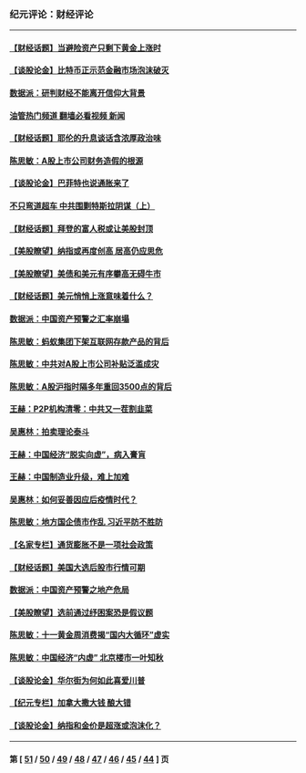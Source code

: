 ### 纪元评论：财经评论
---
#### [【财经话题】当避险资产只剩下黄金上涨时](../../pages/nsc1026/n12975626.md?06020330) 
#### [【谈股论金】比特币正示范金融市场泡沫破灭](../../pages/nsc1026/n12961769.md?06020330) 
#### [数据派：研判财经不能离开信仰大背景](../../pages/nsc1026/n12932684.md?06020330) 
#### [油管热门频道 翻墙必看视频 新闻](ok?06020330)
#### [【财经话题】耶伦的升息谈话含浓厚政治味](../../pages/nsc1026/n12927299.md?06020330) 
#### [陈思敏：A股上市公司财务造假的根源](../../pages/nsc1026/n11229323.md?06020330) 
#### [【谈股论金】巴菲特也说通胀来了](../../pages/nsc1026/n12922463.md?06020330) 
#### [不只弯道超车 中共围剿特斯拉阴谋（上）](../../pages/nsc1026/n12919595.md?06020330) 
#### [【财经话题】拜登的富人税或让美股封顶](../../pages/nsc1026/n12899125.md?06020330) 
#### [【美股瞭望】纳指或再度创高 居高仍应思危](../../pages/nsc1026/n12878350.md?06020330) 
#### [【美股瞭望】美债和美元有序攀高无碍牛市](../../pages/nsc1026/n12844459.md?06020330) 
#### [【财经话题】美元悄悄上涨意味着什么？](../../pages/nsc1026/n12798222.md?06020330) 
#### [数据派：中国资产预警之汇率崩塌](../../pages/nsc1026/n12774242.md?06020330) 
#### [陈思敏：蚂蚁集团下架互联网存款产品的背后](../../pages/nsc1026/n12719862.md?06020330) 
#### [陈思敏：中共对A股上市公司补贴泛滥成灾](../../pages/nsc1026/n12713263.md?06020330) 
#### [陈思敏：A股沪指时隔多年重回3500点的背后](../../pages/nsc1026/n12675538.md?06020330) 
#### [王赫：P2P机构清零：中共又一茬割韭菜](../../pages/nsc1026/n12614544.md?06020330) 
#### [吴惠林：拍卖理论泰斗](../../pages/nsc1026/n12591360.md?06020330) 
#### [王赫：中国经济“脱实向虚”，病入膏肓](../../pages/nsc1026/n12564946.md?06020330) 
#### [王赫：中国制造业升级，难上加难](../../pages/nsc1026/n12559461.md?06020330) 
#### [吴惠林：如何妥善因应后疫情时代？](../../pages/nsc1026/n12553885.md?06020330) 
#### [陈思敏：地方国企债市作乱 习近平防不胜防](../../pages/nsc1026/n12553384.md?06020330) 
#### [【名家专栏】通货膨胀不是一项社会政策](../../pages/nsc1026/n12528711.md?06020330) 
#### [【财经话题】美国大选后股市行情可期](../../pages/nsc1026/n12514949.md?06020330) 
#### [数据派：中国资产预警之地产危局](../../pages/nsc1026/n12490884.md?06020330) 
#### [【美股瞭望】选前通过纾困案恐是假议题](../../pages/nsc1026/n12487724.md?06020330) 
#### [陈思敏：十一黄金周消费揭“国内大循环”虚实](../../pages/nsc1026/n12468798.md?06020330) 
#### [陈思敏：中国经济“内虚” 北京楼市一叶知秋](../../pages/nsc1026/n12464918.md?06020330) 
#### [【谈股论金】华尔街为何如此喜爱川普](../../pages/nsc1026/n12460691.md?06020330) 
#### [【纪元专栏】加拿大撒大钱 酿大错](../../pages/nsc1026/n12406564.md?06020330) 
#### [【谈股论金】纳指和金价是超涨或泡沫化？](../../pages/nsc1026/n12315192.md?06020330) 

---
#### 第 [ [51](./51.md?06020330) / [50](./50.md?06020330) / [49](./49.md?06020330) / [48](./48.md?06020330) / [47](./47.md?06020330) / [46](./46.md?06020330) / [45](./45.md?06020330) / [44](./44.md?06020330) ] 页
